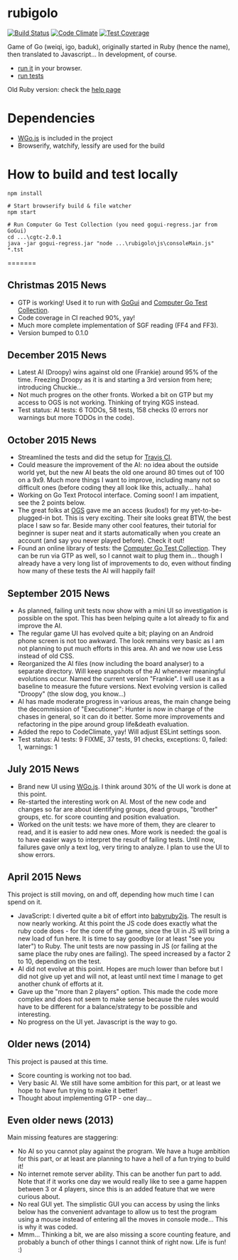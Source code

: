 # rubigolo
[![Build Status](https://travis-ci.org/kubicle/rubigolo.svg?branch=develop)](https://travis-ci.org/kubicle/rubigolo)
[![Code Climate](https://codeclimate.com/github/kubicle/rubigolo/badges/gpa.svg)](https://codeclimate.com/github/kubicle/rubigolo)
[![Test Coverage](https://codeclimate.com/github/kubicle/rubigolo/badges/coverage.svg)](https://codeclimate.com/github/kubicle/rubigolo/coverage)

Game of Go (weiqi, igo, baduk), originally started in Ruby (hence the name), then translated to Javascript... In development, of course. 

- [run it](http://rawgit.com/kubicle/rubigolo/master/index.html) in your browser.
- [run tests](http://rawgit.com/kubicle/rubigolo/master/js/ui/tests.html)

Old Ruby version: check the [help page](http://htmlpreview.github.io/?https://github.com/kubicle/rubigolo/blob/master/help-index.html)

Dependencies
============

- [WGo.js](http://github.com/waltheri/wgo.js) is included in the project
- Browserify, watchify, lessify are used for the build

How to build and test locally
=============================

```
npm install

# Start browserify build & file watcher
npm start

# Run Computer Go Test Collection (you need gogui-regress.jar from GoGui)
cd ...\cgtc-2.0.1
java -jar gogui-regress.jar "node ...\rubigolo\js\consoleMain.js" *.tst
```

=======

## Christmas 2015 News
* GTP is working! Used it to run with [GoGui](http://gogui.sf.net/) and [Computer Go Test Collection](https://webdocs.cs.ualberta.ca/~games/go/cgtc/).
* Code coverage in CI reached 90%, yay!
* Much more complete implementation of SGF reading (FF4 and FF3).
* Version bumped to 0.1.0

## December 2015 News
* Latest AI (Droopy) wins against old one (Frankie) around 95% of the time. Freezing Droopy as it is and starting a 3rd version from here; introducing Chuckie...
* Not much progres on the other fronts. Worked a bit on GTP but my access to OGS is not working. Thinking of trying KGS instead.
* Test status: AI tests: 6 TODOs, 58 tests, 158 checks (0 errors nor warnings but more TODOs in the code).

## October 2015 News
* Streamlined the tests and did the setup for [Travis CI](https://travis-ci.org/).
* Could measure the improvement of the AI: no idea about the outside world yet, but the new AI beats the old one around 80 times out of 100 on a 9x9. Much more things I want to improve, including many not so difficult ones (before coding they all look like this, actually... haha)
* Working on Go Text Protocol interface. Coming soon! I am impatient, see the 2 points below.
* The great folks at [OGS](http://online-go.com) gave me an access (kudos!) for my yet-to-be-plugged-in bot. This is very exciting. Their site looks great BTW, the best place I saw so far. Beside many other cool features, their tutorial for beginner is super neat and it starts automatically when you create an account (and say you never played before). Check it out!
* Found an online library of tests: the [Computer Go Test Collection](https://webdocs.cs.ualberta.ca/~games/go/cgtc/). They can be run via GTP as well, so I cannot wait to plug them in... though I already have a very long list of improvements to do, even without finding how many of these tests the AI will happily fail!

## September 2015 News
* As planned, failing unit tests now show with a mini UI so investigation is possible on the spot. This has been helping quite a lot already to fix and improve the AI.
* The regular game UI has evolved quite a bit; playing on an Android phone screen is not too awkward. The look remains very basic as I am not planning to put much efforts in this area. Ah and we now use Less instead of old CSS.
* Reorganized the AI files (now including the board analyser) to a separate directory. Will keep snapshots of the AI whenever meaningful evolutions occur. Named the current version "Frankie". I will use it as a baseline to measure the future versions. Next evolving version is called "Droopy" (the slow dog, you know...)
* AI has made moderate progress in various areas, the main change being the decommission of "Executioner": Hunter is now in charge of the chases in general, so it can do it better. Some more improvements and refactoring in the pipe around group life&death evaluation.
* Added the repo to CodeClimate, yay! Will adjust ESLint settings soon.
* Test status: AI tests: 9 FIXME, 37 tests, 91 checks, exceptions: 0, failed: 1, warnings: 1

## July 2015 News
* Brand new UI using [WGo.js](http://github.com/waltheri/wgo.js). I think around 30% of the UI work is done at this point.
* Re-started the interesting work on AI. Most of the new code and changes so far are about identifying groups, dead groups, "brother" groups, etc. for score counting and position evaluation.
* Worked on the unit tests: we have more of them, they are clearer to read, and it is easier to add new ones. More work is needed: the goal is to have easier ways to interpret the result of failing tests. Until now, failures gave only a text log, very tiring to analyze. I plan to use the UI to show errors.

## April 2015 News
This project is still moving, on and off, depending how much time I can spend on it.

* JavaScript: I diverted quite a bit of effort into [babyruby2js](http://rawgit.com/kubicle/babyruby2js). The result is now nearly working. At this point the JS code does exactly what the ruby code does - for the core of the game, since the UI in JS will bring a new load of fun here. It is time to say goodbye (or at least "see you later") to Ruby. The unit tests are now passing in JS (or failing at the same place the ruby ones are failing). The speed increased by a factor 2 to 10, depending on the test.
* AI did not evolve at this point. Hopes are much lower than before but I did not give up yet and will not, at least until next time I manage to get another chunk of efforts at it.
* Gave up the "more than 2 players" option. This made the code more complex and does not seem to make sense because the rules would have to be different for a balance/strategy to be possible and interesting.
* No progress on the UI yet. Javascript is the way to go.

## Older news (2014)
This project is paused at this time.
* Score counting is working not too bad.
* Very basic AI. We still have some ambition for this part, or at least we hope to have fun trying to make it better!
* Thought about implementing GTP - one day...

## Even older news (2013)
Main missing features are staggering:
* No AI so you cannot play against the program. We have a huge ambition for this part, or at least are planning to have a hell of a fun trying to build it!
* No internet remote server ability. This can be another fun part to add. Note that if it works one day we would really like to see a game happen between 3 or 4 players, since this is an added feature that we were curious about.
* No real GUI yet. The simplistic GUI you can access by using the links below has the convenient advantage to allow us to test the program using a mouse instead of entering all the moves in console mode... This is why it was coded.
* Mmm... Thinking a bit, we are also missing a score counting feature, and probably a bunch of other things I cannot think of right now. Life is fun! :)
